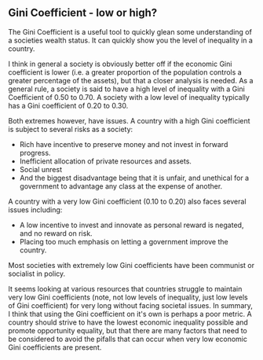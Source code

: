 Gini Coefficient - low or high?
-------------------------------

The Gini Coefficient is a useful tool to quickly glean some understanding of a societies wealth status. It can quickly show you the level of inequality in a country. 

I think in general a society is obviously better off if the economic Gini coefficient is lower (i.e. a greater proportion of the population controls a greater percentage of the assets), but that a closer analysis is needed. As a general rule, a society is said to have a high level of inequality with a Gini Coefficient of 0.50 to 0.70. A society with a low level of inequality typically has a Gini coefficient of 0.20 to 0.30. 

Both extremes however, have issues. A country with a high Gini coefficient is subject to several risks as a society:

- Rich have incentive to preserve money and not invest in forward progress.
- Inefficient allocation of private resources and assets.
- Social unrest
- And the biggest disadvantage being that it is unfair, and unethical for a government to advantage any class at the expense of another.

A country with a very low Gini coefficient (0.10 to 0.20) also faces several issues including:

- A low incentive to invest and innovate as personal reward is negated, and no reward on risk.
- Placing too much emphasis on letting a government improve the country.

Most societies with extremely low Gini coefficients have been communist or socialist in policy. 

It seems looking at various resources that countries struggle to maintain very low Gini coefficients (note, not low levels of inequality, just low levels of Gini coefficient) for very long without facing societal issues. In summary, I think that using the Gini coefficient on it's own is perhaps a poor metric. A country should strive to have the lowest economic inequality possible and promote opportunity equality, but that there are many factors that need to be considered to avoid the pifalls that can occur when very low economic Gini coefficients are present.